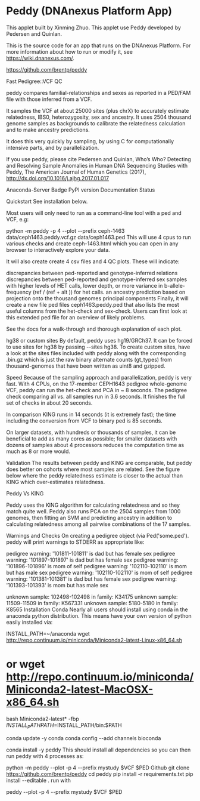 <!-- dx-header -->
# Peddy (DNAnexus Platform App)
This applet built by Xinming Zhuo.
This applet use Peddy developed by Pedersen and Quinlan.

This is the source code for an app that runs on the DNAnexus Platform.
For more information about how to run or modify it, see
https://wiki.dnanexus.com/.
<!-- /dx-header -->
https://github.com/brentp/peddy

Fast Pedigree::VCF QC


peddy compares familial-relationships and sexes as reported in a PED/FAM file with those inferred from a VCF.

It samples the VCF at about 25000 sites (plus chrX) to accurately estimate relatedness, IBS0, heterozygosity, sex and ancestry. It uses 2504 thousand genome samples as backgrounds to calibrate the relatedness calculation and to make ancestry predictions.

It does this very quickly by sampling, by using C for computationally intensive parts, and by parallelization.

If you use peddy, please cite Pedersen and Quinlan, Who’s Who? Detecting and Resolving Sample Anomalies in Human DNA Sequencing Studies with Peddy, The American Journal of Human Genetics (2017), http://dx.doi.org/10.1016/j.ajhg.2017.01.017

Anaconda-Server Badge PyPI version Documentation Status

Quickstart
See installation below.

Most users will only need to run as a command-line tool with a ped and VCF, e.g:

python -m peddy -p 4 --plot --prefix ceph-1463 data/ceph1463.peddy.vcf.gz data/ceph1463.ped
This will use 4 cpus to run various checks and create ceph-1463.html which you can open in any browser to interactively explore your data.

It will also create create 4 csv files and 4 QC plots. These will indicate:

discrepancies between ped-reported and genotype-inferred relations
discrepancies between ped-reported and genotype-inferred sex
samples with higher levels of HET calls, lower depth, or more variance in b-allele-frequency (ref / (ref + alt )) for het calls.
an ancestry prediction based on projection onto the thousand genomes principal components
Finally, it will create a new file ped files ceph1463.peddy.ped that also lists the most useful columns from the het-check and sex-check. Users can first look at this extended ped file for an overview of likely problems.

See the docs for a walk-through and thorough explanation of each plot.

hg38 or custom sites
By default, peddy uses hg19/GRCh37. It can be forced to use sites for hg38 by passing --sites hg38. To create custom sites, have a look at the sites files included with peddy along with the corresponding .bin.gz which is just the raw binary alternate counts (gt_types) from thousand-genomes that have been written as uint8 and gzipped.

Speed
Because of the sampling approach and parallelization, peddy is very fast. With 4 CPUs, on the 17-member CEPH1643 pedigree whole-genome VCF, peddy can run the het-check and PCA in ~ 8 seconds. The pedigree check comparing all vs. all samples run in 3.6 seconds. It finishes the full set of checks in about 20 seconds.

In comparison KING runs in 14 seconds (it is extremely fast); the time including the conversion from VCF to binary ped is 85 seconds.

On larger datasets, with hundreds or thousands of samples, it can be beneficial to add as many cores as possible; for smaller datasets with dozens of samples about 4 processors reduces the computation time as much as 8 or more would.

Validation
The results between peddy and KING are comparable, but peddy does better on cohorts where most samples are related. See the figure below where the peddy relatedness estimate is closer to the actual than KING which over-estimates relatedness.

Peddy Vs KING

Peddy uses the KING algorithm for calculating relatedness and so they match quite well. Peddy also runs PCA on the 2504 samples from 1000 genomes, then fitting an SVM and predicting ancestry in addition to calculating relatedness among all pairwise combinations of the 17 samples.

Warnings and Checks
On creating a pedigree object (via Ped('some.ped'). peddy will print warnings to STDERR as appropriate like:

pedigree warning: '101811-101811' is dad but has female sex
pedigree warning: '101897-101897' is dad but has female sex
pedigree warning: '101896-101896' is mom of self
pedigree warning: '102110-102110' is mom but has male sex
pedigree warning: '102110-102110' is mom of self
pedigree warning: '101381-101381' is dad but has female sex
pedigree warning: '101393-101393' is mom but has male sex

unknown sample: 102498-102498 in family: K34175
unknown sample: 11509-11509 in family: K567331
unknown sample: 5180-5180 in family: K8565
Installation
Conda
Nearly all users should install using conda in the anaconda python distribution. This means have your own version of python easily installed via:

INSTALL_PATH=~/anaconda
wget http://repo.continuum.io/miniconda/Miniconda2-latest-Linux-x86_64.sh
# or wget http://repo.continuum.io/miniconda/Miniconda2-latest-MacOSX-x86_64.sh
bash Miniconda2-latest* -fbp $INSTALL_PATH
PATH=$INSTALL_PATH/bin:$PATH

conda update -y conda
conda config --add channels bioconda

conda install -y peddy
This should install all dependencies so you can then run peddy with 4 processes as:

python -m peddy --plot -p 4 --prefix mystudy $VCF $PED
Github
git clone https://github.com/brentp/peddy
cd peddy
pip install -r requirements.txt
pip install --editable .
run with

peddy --plot -p 4 --prefix mystudy $VCF $PED

<!-- Insert a description of your app here -->

<!--
TODO: This app directory was automatically generated by dx-app-wizard;
please edit this Readme.md file to include essential documentation about
your app that would be helpful to users. (Also see the
Readme.developer.md.) Once you're done, you can remove these TODO
comments.

For more info, see https://wiki.dnanexus.com/Developer-Portal.
-->
